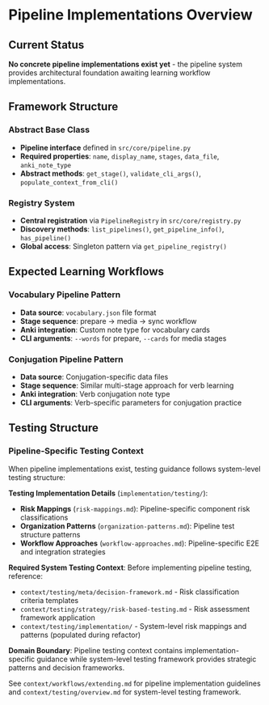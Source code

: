 # Pipeline Implementations Overview

## Current Status

**No concrete pipeline implementations exist yet** - the pipeline system provides architectural foundation awaiting learning workflow implementations.

## Framework Structure

### Abstract Base Class
- **Pipeline interface** defined in `src/core/pipeline.py`
- **Required properties**: `name`, `display_name`, `stages`, `data_file`, `anki_note_type`
- **Abstract methods**: `get_stage()`, `validate_cli_args()`, `populate_context_from_cli()`

### Registry System
- **Central registration** via `PipelineRegistry` in `src/core/registry.py`
- **Discovery methods**: `list_pipelines()`, `get_pipeline_info()`, `has_pipeline()`
- **Global access**: Singleton pattern via `get_pipeline_registry()`

## Expected Learning Workflows

### Vocabulary Pipeline Pattern
- **Data source**: `vocabulary.json` file format
- **Stage sequence**: prepare → media → sync workflow
- **Anki integration**: Custom note type for vocabulary cards
- **CLI arguments**: `--words` for prepare, `--cards` for media stages

### Conjugation Pipeline Pattern
- **Data source**: Conjugation-specific data files
- **Stage sequence**: Similar multi-stage approach for verb learning
- **Anki integration**: Verb conjugation note type
- **CLI arguments**: Verb-specific parameters for conjugation practice

## Testing Structure

### Pipeline-Specific Testing Context
When pipeline implementations exist, testing guidance follows system-level testing structure:

**Testing Implementation Details** (`implementation/testing/`):
- **Risk Mappings** (`risk-mappings.md`): Pipeline-specific component risk classifications
- **Organization Patterns** (`organization-patterns.md`): Pipeline test structure patterns
- **Workflow Approaches** (`workflow-approaches.md`): Pipeline-specific E2E and integration strategies

**Required System Testing Context**: Before implementing pipeline testing, reference:
- `context/testing/meta/decision-framework.md` - Risk classification criteria templates
- `context/testing/strategy/risk-based-testing.md` - Risk assessment framework application
- `context/testing/implementation/` - System-level risk mappings and patterns (populated during refactor)

**Domain Boundary**: Pipeline testing context contains implementation-specific guidance while system-level testing framework provides strategic patterns and decision frameworks.

See `context/workflows/extending.md` for pipeline implementation guidelines and `context/testing/overview.md` for system-level testing framework.
